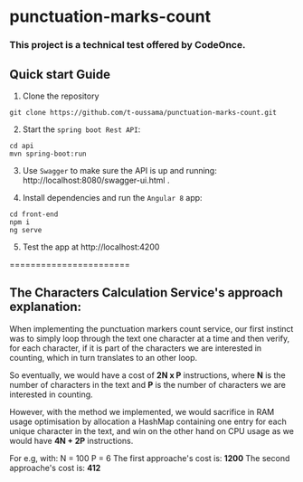 # punctuation-marks-count
### This project is a technical test offered by CodeOnce.

## Quick start Guide
1. Clone the repository
```
git clone https://github.com/t-oussama/punctuation-marks-count.git
```

2. Start the `spring boot Rest API`:
```
cd api
mvn spring-boot:run
```

3. Use `Swagger` to make sure the API is up and running: http://localhost:8080/swagger-ui.html .

4. Install dependencies and run the `Angular 8` app:
```
cd front-end
npm i
ng serve
```

5. Test the app at http://localhost:4200

=======================

## The Characters Calculation Service's approach explanation:

When implementing the punctuation markers count service, our first instinct was to simply loop through the text one character at a time and then verify, for each character, if it is part of the characters we are interested in counting, which in turn translates to an other loop.

So eventually, we would have a cost of **2N x P** instructions, where **N** is the number of characters in the text and **P** is the number of characters we are interested in counting.

However, with the method we implemented, we would sacrifice in RAM usage optimisation by allocation a HashMap containing one entry for each unique character in the text, and win on the other hand on CPU usage as we would have **4N + 2P** instructions.

For e.g, with:
N = 100
P = 6
The first approache's cost is: **1200**
The second approache's cost is: **412**
